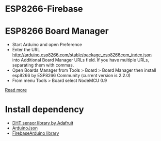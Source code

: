 # ESP8266-Firebase

# ESP8266 Board Manager
* Start Arduino and open Preference
* Enter the URL http://arduino.esp8266.com/stable/package_esp8266com_index.json into Additional Board Manager URLs field. If you have multiple URLs, separating them with commas.
* Open Boards Manager from Tools > Board > Board Manager then install esp8266 by ESP8266 Community (current version is 2.2.0)
* From menu Tools > Board select NodeMCU 0.9

[Read more](https://goo.gl/VM4P19)

# Install dependency
* [DHT sensor library by Adafruit](https://github.com/adafruit/DHT-sensor-library)
* [ArduinoJson](https://github.com/bblanchon/ArduinoJson)
* [FirebaseArduino library](https://github.com/googlesamples/firebase-arduino/archive/master.zip)
